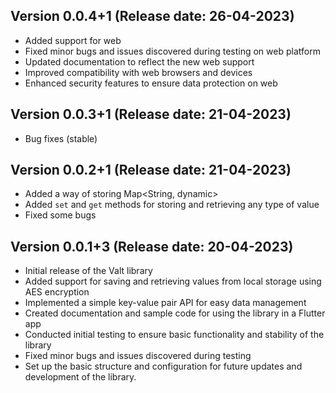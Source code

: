 ## Version 0.0.4+1 (Release date: 26-04-2023)
- Added support for web
- Fixed minor bugs and issues discovered during testing on web platform
- Updated documentation to reflect the new web support
- Improved compatibility with web browsers and devices
- Enhanced security features to ensure data protection on web

## Version 0.0.3+1 (Release date: 21-04-2023)
- Bug fixes (stable)

## Version 0.0.2+1 (Release date: 21-04-2023)
- Added a way of storing Map<String, dynamic>
- Added `set` and `get` methods for storing and retrieving any type of value
- Fixed some bugs

## Version 0.0.1+3 (Release date: 20-04-2023)
- Initial release of the Valt library
- Added support for saving and retrieving values from local storage using AES encryption
- Implemented a simple key-value pair API for easy data management
- Created documentation and sample code for using the library in a Flutter app
- Conducted initial testing to ensure basic functionality and stability of the library
- Fixed minor bugs and issues discovered during testing
- Set up the basic structure and configuration for future updates and development of the library.
